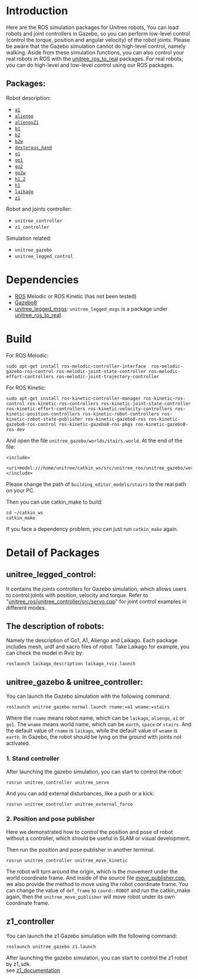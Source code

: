 # Introduction
Here are the ROS simulation packages for Unitree robots, You can load robots and joint controllers in Gazebo, so you can perform low-level control (control the torque, position and angular velocity) of the robot joints. Please be aware that the Gazebo simulation cannot do high-level control, namely walking. Aside from these simulation functions, you can also control your real robots in ROS with the [unitree_ros_to_real](https://github.com/unitreerobotics/unitree_ros_to_real) packages. For real robots, you can do high-level and low-level control using our ROS packages.

## Packages:
Robot description:

* [`a1`](https://github.com/unitreerobotics/unitree_ros/tree/master/robots/a1_description)
* [`aliengo`](https://github.com/unitreerobotics/unitree_ros/tree/master/robots/aliengo_description)
* [`aliengoZ1`](https://github.com/unitreerobotics/unitree_ros/tree/master/robots/aliengoZ1_description)
* [`b1`](https://github.com/unitreerobotics/unitree_ros/tree/master/robots/b1_description)
* [`b2`](https://github.com/unitreerobotics/unitree_ros/tree/master/robots/b2_description)
* [`b2w`](https://github.com/unitreerobotics/unitree_ros/tree/master/robots/b2w_description)
* [`dexterous_hand`](https://github.com/unitreerobotics/unitree_ros/tree/master/robots/dexterous_hand_description)
* [`g1`](https://github.com/unitreerobotics/unitree_ros/tree/master/robots/g1_description)
* [`go1`](https://github.com/unitreerobotics/unitree_ros/tree/master/robots/go1_description)
* [`go2`](https://github.com/unitreerobotics/unitree_ros/tree/master/robots/go2_description)
* [`go2w`](https://github.com/unitreerobotics/unitree_ros/tree/master/robots/go2w_description)
* [`h1_2`](https://github.com/unitreerobotics/unitree_ros/tree/master/robots/h1_2_description)
* [`h1`](https://github.com/unitreerobotics/unitree_ros/tree/master/robots/h1_description)
* [`laikago`](https://github.com/unitreerobotics/unitree_ros/tree/master/robots/laikago_description)
* [`z1`](https://github.com/unitreerobotics/unitree_ros/tree/master/robots/z1_description)

Robot and joints controller:
* `unitree_controller`
* `z1_controller`

Simulation related:
* `unitree_gazebo`
* `unitree_legged_control`

# Dependencies
* [ROS](https://www.ros.org/) Melodic or ROS Kinetic (has not been tested)
* [Gazebo8](http://gazebosim.org/)
* [unitree_legged_msgs](https://github.com/unitreerobotics/unitree_ros_to_real): `unitree_legged_msgs` is a package under [unitree_ros_to_real](https://github.com/unitreerobotics/unitree_ros_to_real).
# Build
<!-- If you would like to fully compile the `unitree_ros`, please run the following command to install relative packages. -->

For ROS Melodic:
```
sudo apt-get install ros-melodic-controller-interface  ros-melodic-gazebo-ros-control ros-melodic-joint-state-controller ros-melodic-effort-controllers ros-melodic-joint-trajectory-controller
```
For ROS Kinetic:
```
sudo apt-get install ros-kinetic-controller-manager ros-kinetic-ros-control ros-kinetic-ros-controllers ros-kinetic-joint-state-controller ros-kinetic-effort-controllers ros-kinetic-velocity-controllers ros-kinetic-position-controllers ros-kinetic-robot-controllers ros-kinetic-robot-state-publisher ros-kinetic-gazebo8-ros ros-kinetic-gazebo8-ros-control ros-kinetic-gazebo8-ros-pkgs ros-kinetic-gazebo8-ros-dev
```

And open the file `unitree_gazebo/worlds/stairs.world`. At the end of the file:
```
<include>
    <uri>model:///home/unitree/catkin_ws/src/unitree_ros/unitree_gazebo/worlds/building_editor_models/stairs</uri>
</include>
```
Please change the path of `building_editor_models/stairs` to the real path on your PC.

Then you can use catkin_make to build:
```
cd ~/catkin_ws
catkin_make
```

If you face a dependency problem, you can just run `catkin_make` again.

# Detail of Packages
## unitree_legged_control:
It contains the joints controllers for Gazebo simulation, which allows users to control joints with position, velocity and torque. Refer to "[unitree_ros/unitree_controller/src/servo.cpp](https://github.com/unitreerobotics/unitree_ros/blob/master/unitree_controller/src/servo.cpp)" for joint control examples in different modes.

## The description of robots:
Namely the description of Go1, A1, Aliengo and Laikago. Each package includes mesh, urdf and xacro files of robot. Take Laikago for example, you can check the model in Rviz by:
```
roslaunch laikago_description laikago_rviz.launch
```

## unitree_gazebo & unitree_controller:
You can launch the Gazebo simulation with the following command:
```
roslaunch unitree_gazebo normal.launch rname:=a1 wname:=stairs
```
Where the `rname` means robot name, which can be `laikago`, `aliengo`, `a1` or `go1`. The `wname` means world name, which can be `earth`, `space` or `stairs`. And the default value of `rname` is `laikago`, while the default value of `wname` is `earth`. In Gazebo, the robot should be lying on the ground with joints not activated.

### 1. Stand controller
After launching the gazebo simulation, you can start to control the robot:
```
rosrun unitree_controller unitree_servo
```

And you can add external disturbances, like a push or a kick:
```
rosrun unitree_controller unitree_external_force
```
### 2. Position and pose publisher
Here we demonstrated how to control the position and pose of robot without a controller, which should be useful in SLAM or visual development.

Then run the position and pose publisher in another terminal:
```
rosrun unitree_controller unitree_move_kinetic
```
The robot will turn around the origin, which is the movement under the world coordinate frame. And inside of the source file [move_publisher.cpp](https://github.com/unitreerobotics/unitree_ros/blob/master/unitree_controller/src/move_publisher.cpp), we also provide the method to move using the robot coordinate frame. You can change the value of `def_frame` to `coord::ROBOT` and run the catkin_make again, then the `unitree_move_publisher` will move robot under its own coordinate frame.

## z1_controller

You can launch the z1 Gazebo simulation with the following command:

```
roslaunch unitree_gazebo z1.launch
```

After launching the gazebo simulation, you can start to control the z1 robot by z1_sdk.  
see [z1_documentation](https://dev-z1.unitree.com)